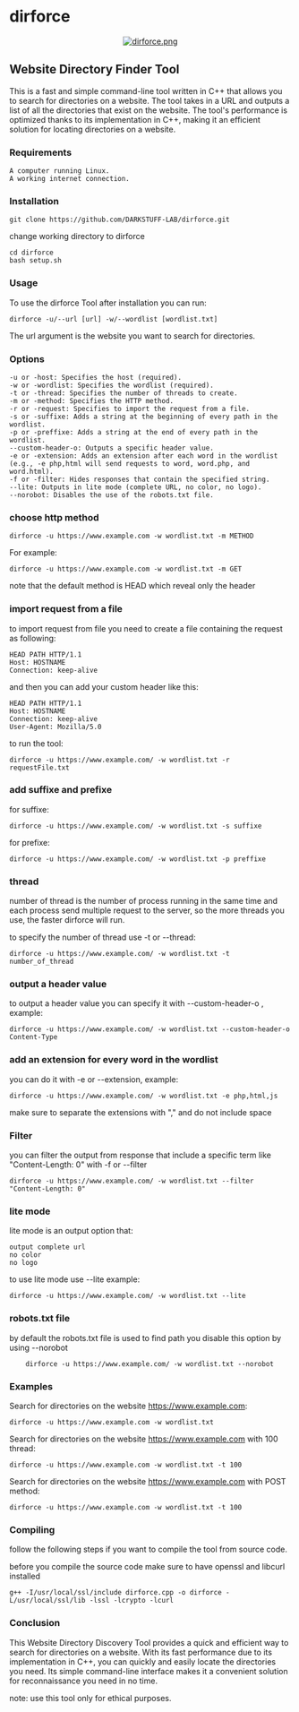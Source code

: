 # **dirforce**
<center>
    
[![dirforce.png](https://i.postimg.cc/RFpZFjVJ/dirforce.png)](https://postimg.cc/8JWSXXvT)
    
</center>

## Website Directory Finder Tool

This is a fast and simple command-line tool written in C++ that allows you to search for directories on a website. The tool takes in a URL and outputs a list of all the directories that exist on the website. The tool's performance is optimized thanks to its implementation in C++, making it an efficient solution for locating directories on a website.

### Requirements

    A computer running Linux.
    A working internet connection.
    
### Installation

    git clone https://github.com/DARKSTUFF-LAB/dirforce.git
    
change working directory to dirforce

    cd dirforce
    bash setup.sh
    
### Usage

To use the dirforce Tool after installation you can run:
    
    dirforce -u/--url [url] -w/--wordlist [wordlist.txt]

The url argument is the website you want to search for directories.
### Options

    -u or -host: Specifies the host (required).
    -w or -wordlist: Specifies the wordlist (required).
    -t or -thread: Specifies the number of threads to create.
    -m or -method: Specifies the HTTP method.
    -r or -request: Specifies to import the request from a file.
    -s or -suffixe: Adds a string at the beginning of every path in the wordlist.
    -p or -preffixe: Adds a string at the end of every path in the wordlist.
    --custom-header-o: Outputs a specific header value.
    -e or -extension: Adds an extension after each word in the wordlist (e.g., -e php,html will send requests to word, word.php, and word.html).
    -f or -filter: Hides responses that contain the specified string.
    --lite: Outputs in lite mode (complete URL, no color, no logo).
    --norobot: Disables the use of the robots.txt file.
    
### choose http method
    
    dirforce -u https://www.example.com -w wordlist.txt -m METHOD
    
For example:

    
    dirforce -u https://www.example.com -w wordlist.txt -m GET
    
note that the default method is HEAD which reveal only the header

### import request from a file
to import request from file you need to create a file containing the request as following:

    
    HEAD PATH HTTP/1.1
    Host: HOSTNAME
    Connection: keep-alive
    
    
and then you can add your custom header like this:

    
    HEAD PATH HTTP/1.1
    Host: HOSTNAME
    Connection: keep-alive
    User-Agent: Mozilla/5.0
    
    
to run the tool:

    
    dirforce -u https://www.example.com/ -w wordlist.txt -r requestFile.txt
    
    
### add suffixe and prefixe
for suffixe:

    
    dirforce -u https://www.example.com/ -w wordlist.txt -s suffixe
    
    
for prefixe:

    
    dirforce -u https://www.example.com/ -w wordlist.txt -p preffixe
    
    
### thread
number of thread is the number of process running in the same time and each process send multiple request to the server, so the more threads you use, the faster dirforce will run.

to specify the number of thread use -t or --thread:

    dirforce -u https://www.example.com/ -w wordlist.txt -t number_of_thread

### output a header value
to output a header value you can specify it with --custom-header-o , example:

    dirforce -u https://www.example.com/ -w wordlist.txt --custom-header-o Content-Type

### add an extension for every word in the wordlist
you can do it with -e or --extension, example:

    dirforce -u https://www.example.com/ -w wordlist.txt -e php,html,js
    
make sure to separate the extensions with "," and do not include space

### Filter
you can filter the output from response that include a specific term like "Content-Length: 0" with -f or --filter

    dirforce -u https://www.example.com/ -w wordlist.txt --filter "Content-Length: 0"

### lite mode
lite mode is an output option that:
    
    output complete url
    no color
    no logo

to use lite mode use --lite example:

    dirforce -u https://www.example.com/ -w wordlist.txt --lite

### robots.txt file
by default the robots.txt file is used to find path you disable this option by using --norobot

        dirforce -u https://www.example.com/ -w wordlist.txt --norobot

### Examples

Search for directories on the website https://www.example.com:

    dirforce -u https://www.example.com -w wordlist.txt
    
Search for directories on the website https://www.example.com with 100 thread:

    dirforce -u https://www.example.com -w wordlist.txt -t 100
    
Search for directories on the website https://www.example.com with POST method:
    
    dirforce -u https://www.example.com -w wordlist.txt -t 100

### Compiling

follow the following steps if you want to compile the tool from source code.

before you compile the source code make sure to have openssl and libcurl installed
    
    g++ -I/usr/local/ssl/include dirforce.cpp -o dirforce -L/usr/local/ssl/lib -lssl -lcrypto -lcurl

### Conclusion

This Website Directory Discovery Tool provides a quick and efficient way to search for directories on a website. With its fast performance due to its implementation in C++, you can quickly and easily locate the directories you need. Its simple command-line interface makes it a convenient solution for reconnaissance you need in no time.

note: use this tool only for ethical purposes.
